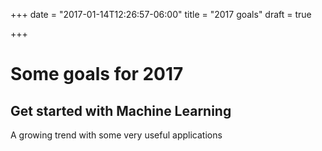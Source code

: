 +++
date = "2017-01-14T12:26:57-06:00"
title = "2017 goals"
draft = true

+++

# Some goals for 2017

## Get started with Machine Learning
A growing trend with some very useful applications